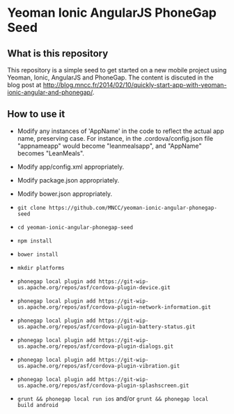 Yeoman Ionic AngularJS PhoneGap Seed
==================================

## What is this repository

This repository is a simple seed to get started on a new mobile project using Yeoman, Ionic, AngularJS and PhoneGap. The content is discuted in the blog post at http://blog.mncc.fr/2014/02/10/quickly-start-app-with-yeoman-ionic-angular-and-phonegap/.

## How to use it

- Modify any instances of 'AppName' in the code to reflect the actual app name, preserving case. For instance, in the .cordova/config.json file "appnameapp" would become "leanmealsapp", and "AppName" becomes "LeanMeals".
- Modify app/config.xml appropriately.
- Modify package.json appropriately.
- Modify bower.json appropriately.

- `git clone https://github.com/MNCC/yeoman-ionic-angular-phonegap-seed`
- `cd yeoman-ionic-angular-phonegap-seed`
- `npm install`
- `bower install`
- `mkdir platforms`
- `phonegap local plugin add https://git-wip-us.apache.org/repos/asf/cordova-plugin-device.git`
- `phonegap local plugin add https://git-wip-us.apache.org/repos/asf/cordova-plugin-network-information.git`
- `phonegap local plugin add https://git-wip-us.apache.org/repos/asf/cordova-plugin-battery-status.git`
- `phonegap local plugin add https://git-wip-us.apache.org/repos/asf/cordova-plugin-dialogs.git`
- `phonegap local plugin add https://git-wip-us.apache.org/repos/asf/cordova-plugin-vibration.git`
- `phonegap local plugin add https://git-wip-us.apache.org/repos/asf/cordova-plugin-splashscreen.git`

- `grunt && phonegap local run ios` and/or `grunt && phonegap local build android`
